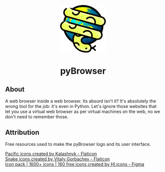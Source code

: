 
<div align="center">
    <picture>
      <img width="150px" alt="pybrowser logo" src="./docs/assets/pybrowser_logo.png">
    </picture>
      <div align="center">
         <h1>pyBrowser</h1>
      </div>
</div>

## About
A web browser inside a web browser. Its absurd isn't it? It's absolutely the wrong tool for the job: it's even in Python. Let's ignore those websites that let you use a virtual web browser as per virtual machines on the web, no we don't need to remember those.

## Attribution
Free resources used to make the pyBrowser logo and its user interface.  

<a href="https://www.flaticon.com/free-icons/pacific" title="pacific icons">Pacific icons created by Kalashnyk - Flaticon</a>  
<a href="https://www.flaticon.com/free-icons/snake" title="snake icons">Snake icons created by Vitaly Gorbachev - Flaticon</a>  
<a href="https://www.figma.com/community/file/1159604531253325245" title="ui icons">Icon pack | 1600+ icons | 160 free icons created by HI.icons - Figma</a>
